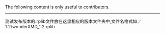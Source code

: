 The following content is only useful to contributors.

***
测试发布版本的.rplib文件放在这里相应的版本文件夹中,文件名格式如／1.2/wonderXMD_1.2.rplib
